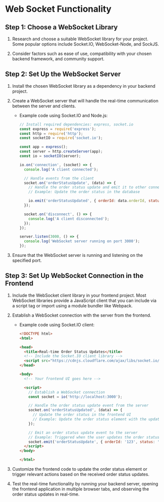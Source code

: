 # Web Socket Functionality

## Step 1: Choose a WebSocket Library

1. Research and choose a suitable WebSocket library for your project. Some popular options include Socket.IO, WebSocket-Node, and SockJS.

2. Consider factors such as ease of use, compatibility with your chosen backend framework, and community support.

## Step 2: Set Up the WebSocket Server

1. Install the chosen WebSocket library as a dependency in your backend project.

2. Create a WebSocket server that will handle the real-time communication between the server and clients.

   - Example code using Socket.IO and Node.js:

     ```javascript
     // Install required dependencies: express, socket.io
     const express = require('express');
     const http = require('http');
     const socketIO = require('socket.io');

     const app = express();
     const server = http.createServer(app);
     const io = socketIO(server);

     io.on('connection', (socket) => {
       console.log('A client connected');

       // Handle events from the client
       socket.on('orderStatusUpdate', (data) => {
         // Handle the order status update and emit it to other connected clients
         // Example: Update the order status in the database

         io.emit('orderStatusUpdated', { orderId: data.orderId, status: data.status });
       });

       socket.on('disconnect', () => {
         console.log('A client disconnected');
       });
     });

     server.listen(3000, () => {
       console.log('WebSocket server running on port 3000');
     });
     ```

3. Ensure that the WebSocket server is running and listening on the specified port.

## Step 3: Set Up WebSocket Connection in the Frontend

1. Include the WebSocket client library in your frontend project. Most WebSocket libraries provide a JavaScript client that you can include via a script tag or import using a module bundler like Webpack.

2. Establish a WebSocket connection with the server from the frontend.

   - Example code using Socket.IO client:

     ```html
     <!DOCTYPE html>
     <html>

     <head>
       <title>Real-time Order Status Updates</title>
       <!-- Include the Socket.IO client library -->
       <script src="https://cdnjs.cloudflare.com/ajax/libs/socket.io/4.3.1/socket.io.js"></script>
     </head>

     <body>
       <!-- Your frontend UI goes here -->

       <script>
         // Establish a WebSocket connection
         const socket = io('http://localhost:3000');

         // Handle the order status update event from the server
         socket.on('orderStatusUpdated', (data) => {
           // Update the order status in the frontend UI
           // Example: Update the order status element with the updated data
         });

         // Emit an order status update event to the server
         // Example: Triggered when the user updates the order status
         socket.emit('orderStatusUpdate', { orderId: '123', status: 'completed' });
       </script>
     </body>

     </html>
     ```

3. Customize the frontend code to update the order status element or trigger relevant actions based on the received order status updates.

4. Test the real-time functionality by running your backend server, opening the frontend application in multiple browser tabs, and observing the order status updates in real-time.
